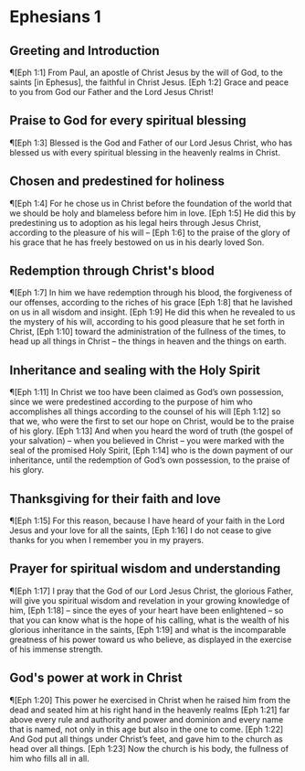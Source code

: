 # Ephesians 1

## Greeting and Introduction
¶[Eph 1:1] From Paul, an apostle of Christ Jesus by the will of God, to the saints [in Ephesus], the faithful in Christ Jesus.
[Eph 1:2] Grace and peace to you from God our Father and the Lord Jesus Christ!

## Praise to God for every spiritual blessing
¶[Eph 1:3] Blessed is the God and Father of our Lord Jesus Christ, who has blessed us with every spiritual blessing in the heavenly realms in Christ.

## Chosen and predestined for holiness
¶[Eph 1:4] For he chose us in Christ before the foundation of the world that we should be holy and blameless before him in love.
[Eph 1:5] He did this by predestining us to adoption as his legal heirs through Jesus Christ, according to the pleasure of his will –
[Eph 1:6] to the praise of the glory of his grace that he has freely bestowed on us in his dearly loved Son.

## Redemption through Christ's blood
¶[Eph 1:7] In him we have redemption through his blood, the forgiveness of our offenses, according to the riches of his grace
[Eph 1:8] that he lavished on us in all wisdom and insight.
[Eph 1:9] He did this when he revealed to us the mystery of his will, according to his good pleasure that he set forth in Christ,
[Eph 1:10] toward the administration of the fullness of the times, to head up all things in Christ – the things in heaven and the things on earth.

## Inheritance and sealing with the Holy Spirit
¶[Eph 1:11] In Christ we too have been claimed as God’s own possession, since we were predestined according to the purpose of him who accomplishes all things according to the counsel of his will
[Eph 1:12] so that we, who were the first to set our hope on Christ, would be to the praise of his glory.
[Eph 1:13] And when you heard the word of truth (the gospel of your salvation) – when you believed in Christ – you were marked with the seal of the promised Holy Spirit,
[Eph 1:14] who is the down payment of our inheritance, until the redemption of God’s own possession, to the praise of his glory.

## Thanksgiving for their faith and love
¶[Eph 1:15] For this reason, because I have heard of your faith in the Lord Jesus and your love for all the saints,
[Eph 1:16] I do not cease to give thanks for you when I remember you in my prayers.

## Prayer for spiritual wisdom and understanding
¶[Eph 1:17] I pray that the God of our Lord Jesus Christ, the glorious Father, will give you spiritual wisdom and revelation in your growing knowledge of him,
[Eph 1:18] – since the eyes of your heart have been enlightened – so that you can know what is the hope of his calling, what is the wealth of his glorious inheritance in the saints,
[Eph 1:19] and what is the incomparable greatness of his power toward us who believe, as displayed in the exercise of his immense strength.

## God's power at work in Christ
¶[Eph 1:20] This power he exercised in Christ when he raised him from the dead and seated him at his right hand in the heavenly realms
[Eph 1:21] far above every rule and authority and power and dominion and every name that is named, not only in this age but also in the one to come.
[Eph 1:22] And God put all things under Christ’s feet, and gave him to the church as head over all things.
[Eph 1:23] Now the church is his body, the fullness of him who fills all in all.
